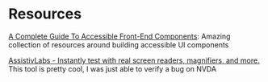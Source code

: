 # Resources

[A Complete Guide To Accessible Front-End Components](https://www.smashingmagazine.com/2021/03/complete-guide-accessible-front-end-components/): Amazing collection of resources around building accessible UI components

[AssistivLabs - Instantly test with real screen readers, magnifiers, and more.](https://assistivlabs.com/) This tool is pretty cool, I was just able to verify a bug on NVDA
